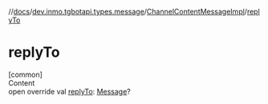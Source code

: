 //[docs](../../../index.md)/[dev.inmo.tgbotapi.types.message](../index.md)/[ChannelContentMessageImpl](index.md)/[replyTo](reply-to.md)



# replyTo  
[common]  
Content  
open override val [replyTo](reply-to.md): [Message](../../dev.inmo.tgbotapi.types.message.abstracts/-message/index.md)?  



